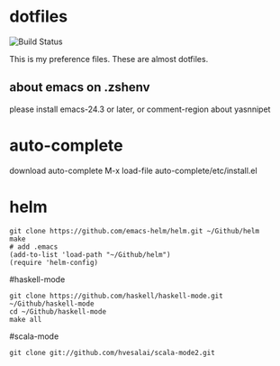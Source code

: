 dotfiles
========

![Build Status](https://travis-ci.org/moc-yuto/dotfiles.svg?branch=master)


This is my preference files.
These are almost dotfiles.

 about emacs on .zshenv
--------
please install emacs-24.3 or later, or comment-region about yasnnipet

# auto-complete
download auto-complete
M-x load-file auto-complete/etc/install.el

# helm
```
git clone https://github.com/emacs-helm/helm.git ~/Github/helm
make
# add .emacs
(add-to-list 'load-path "~/Github/helm")
(require 'helm-config)
```

#haskell-mode
```
git clone https://github.com/haskell/haskell-mode.git ~/Github/haskell-mode
cd ~/Github/haskell-mode
make all
```

#scala-mode
```
git clone git://github.com/hvesalai/scala-mode2.git
```
